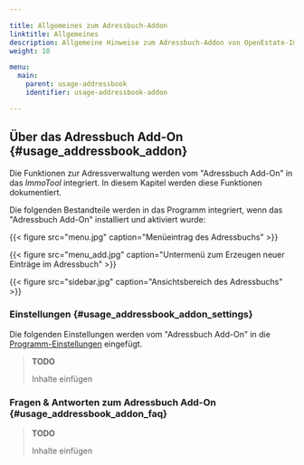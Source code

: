 ```yaml
---

title: Allgemeines zum Adressbuch-Addon
linktitle: Allgemeines
description: Allgemeine Hinweise zum Adressbuch-Addon von OpenEstate-ImmoTool…
weight: 10

menu:
  main:
    parent: usage-addressbook
    identifier: usage-addressbook-addon

---
```


## Über das Adressbuch Add-On {#usage_addressbook_addon}

Die Funktionen zur Adressverwaltung werden vom "Adressbuch Add-On" in das *ImmoTool* integriert. In diesem Kapitel werden diese Funktionen dokumentiert.

Die folgenden Bestandteile werden in das Programm integriert, wenn das "Adressbuch Add-On" installiert und aktiviert wurde:

{{< figure src="menu.jpg" caption="Menüeintrag des Adressbuchs" >}}

{{< figure src="menu_add.jpg" caption="Untermenü zum Erzeugen neuer Einträge im Adressbuch" >}}

{{< figure src="sidebar.jpg" caption="Ansichtsbereich des Adressbuchs" >}}


### Einstellungen {#usage_addressbook_addon_settings}

Die folgenden Einstellungen werden vom "Adressbuch Add-On" in die [Programm-Einstellungen](usage_general_settings.md#usage_general_settings) eingefügt.

> **TODO**
>
> Inhalte einfügen


### Fragen & Antworten zum Adressbuch Add-On {#usage_addressbook_addon_faq}

> **TODO**
>
> Inhalte einfügen

